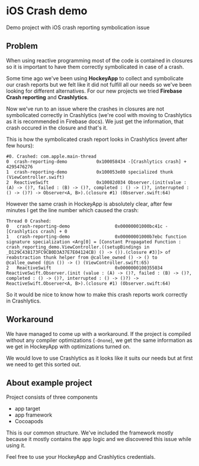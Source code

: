 # iOS Crash demo
Demo project with iOS crash reporting symbolication issue

## Problem

When using reactive programming most of the code is contained in closures so it is important to have them correctly symbolicated in case of a crash.

Some time ago we've been using **HockeyApp** to collect and symbolicate our crash reports but we felt like it did not fulfill all our needs so we've been looking for different alternatives. For our new projects we tried **Firebase Crash reporting** and **Crashlytics**.

Now we've run to an issue where the crashes in closures are not symbolicated correctly in Crashlytics (we're cool with moving to Crashlytics as it is recommended in Firebase docs). We just get the information, that crash occured in the closure and that's it.

This is how the symbolicated crash report looks in Crashlytics (event after few hours):
```
#0. Crashed: com.apple.main-thread
0  crash-reporting-demo           0x100058434 -[Crashlytics crash] + 4295476276
1  crash-reporting-demo           0x100053e80 specialized thunk (ViewController.swift)
2  ReactiveSwift                  0x10082d034 Observer.(init(value : (A) -> ()?, failed : (B) -> ()?, completed : () -> ()?, interrupted : () -> ()?) -> Observer<A, B>).(closure #1) (Observer.swift:64)
```  

However the same crash in HockeyApp is absolutely clear, after few minutes I get the line number which caused the crash:
```
Thread 0 Crashed:
0   crash-reporting-demo                 0x00000001000bc41c -[Crashlytics crash] + 0
1   crash-reporting-demo                 0x00000001000b7ebc function signature specialization <Arg[0] = [Constant Propagated Function : crash_reporting_demo.ViewController.((setupBindings in _D129C438173FC9CB0D3A37E7E04124CB) () -> ()).(closure #3)]> of reabstraction thunk helper from @callee_owned () -> () to @callee_owned (@in ()) -> () (ViewController.swift:65)
2   ReactiveSwift                        0x0000000100355034 ReactiveSwift.Observer.(init (value : (A) -> ()?, failed : (B) -> ()?, completed : () -> ()?, interrupted : () -> ()?) -> ReactiveSwift.Observer<A, B>).(closure #1) (Observer.swift:64)
```

So it would be nice to know how to make this crash reports work correctly in Crashlytics.

## Workaround

We have managed to come up with a workaround. If the project is compiled without any compiler optimizations (`-Onone`), we get the same information as we get in HockeyApp with optimizations turned on.

We would love to use Crashlytics as it looks like it suits our needs but at first we need to get this sorted out.

## About example project

Project consists of three components
- app target
- app framework
- Cocoapods

This is our common structure. We've included the framework mostly because it mostly contains the app logic and we discovered this issue while using it.

Feel free to use your HockeyApp and Crashlytics credentials.
